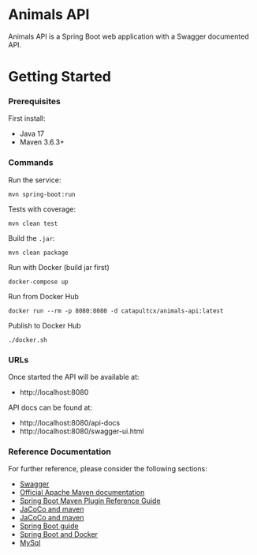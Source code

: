 # Animals API

Animals API is a Spring Boot web application with a Swagger documented API.

# Getting Started

### Prerequisites

First install:

* Java 17
* Maven 3.6.3+

### Commands

Run the service:

    mvn spring-boot:run

Tests with coverage:

    mvn clean test

Build the `.jar`:

    mvn clean package    

Run with Docker (build jar first)

    docker-compose up

Run from Docker Hub

    docker run --rm -p 8080:8080 -d catapultcx/animals-api:latest

Publish to Docker Hub

    ./docker.sh

### URLs

Once started the API will be available at:

 * http://localhost:8080


API docs can be found at:

* http://localhost:8080/api-docs
* http://localhost:8080/swagger-ui.html


### Reference Documentation
For further reference, please consider the following sections:

* [Swagger](https://www.baeldung.com/spring-rest-openapi-documentation)
* [Official Apache Maven documentation](https://maven.apache.org/guides/index.html)
* [Spring Boot Maven Plugin Reference Guide](https://docs.spring.io/spring-boot/docs/2.2.5.RELEASE/maven-plugin/)
* [JaCoCo and maven](https://www.baeldung.com/jacoco)
* [JaCoCo and maven](https://automationrhapsody.com/automated-code-coverage-of-unit-tests-with-jacoco-and-maven)
* [Spring Boot guide](https://spring.io/guides/gs/spring-boot)
* [Spring Boot and Docker](https://spring.io/guides/gs/spring-boot-docker/)
* [MySql](https://spring.io/guides/gs/accessing-data-mysql/)
